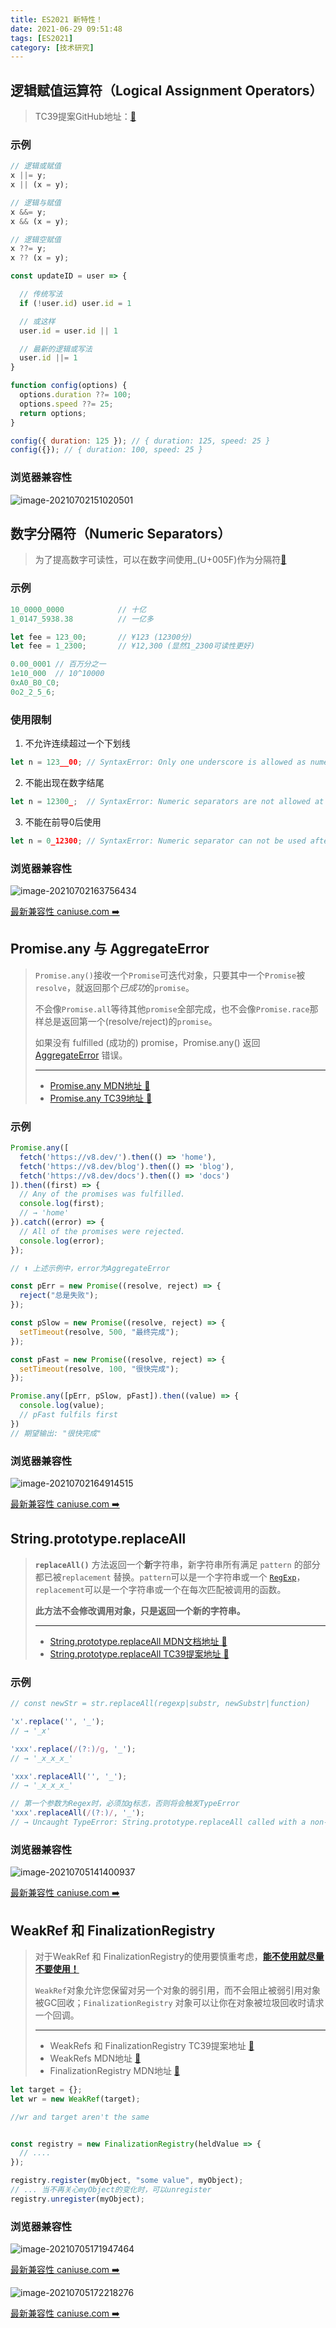 ```yaml
---
title: ES2021 新特性！
date: 2021-06-29 09:51:48
tags: [ES2021]
category: [技术研究]
---
```


## 逻辑赋值运算符（Logical Assignment Operators）

> TC39提案GitHub地址：[📖](https://github.com/tc39/proposal-logical-assignment)

### 示例

```javascript
// 逻辑或赋值
x ||= y;
x || (x = y);

// 逻辑与赋值
x &&= y;
x && (x = y);

// 逻辑空赋值
x ??= y;
x ?? (x = y);
```

```javascript
const updateID = user => {

  // 传统写法
  if (!user.id) user.id = 1

  // 或这样
  user.id = user.id || 1

  // 最新的逻辑或写法
  user.id ||= 1
}
```

```javascript
function config(options) {
  options.duration ??= 100;
  options.speed ??= 25;
  return options;
}

config({ duration: 125 }); // { duration: 125, speed: 25 }
config({}); // { duration: 100, speed: 25 }
```

### 浏览器兼容性

![image-20210702151020501](https://changjingli-blog.oss-cn-shanghai.aliyuncs.com//blog/image-20210702151020501YZLBS0JKCHUz.png)

## 数字分隔符（Numeric Separators）

> 为了提高数字可读性，可以在数字间使用_(U+005F)作为分隔符[📖](https://github.com/tc39/proposal-numeric-separator)

### 示例

```javascript
10_0000_0000            // 十亿
1_0147_5938.38          // 一亿多

let fee = 123_00;       // ¥123 (12300分)
let fee = 1_2300;       // ¥12,300 (显然1_2300可读性更好)
```

```javascript
0.00_0001 // 百万分之一
1e10_000  // 10^10000
0xA0_B0_C0;
0o2_2_5_6;
```

### 使用限制

1. 不允许连续超过一个下划线

```javascript
let n = 123__00; // SyntaxError: Only one underscore is allowed as numeric separator
```

2. 不能出现在数字结尾

```javascript
let n = 12300_;  // SyntaxError: Numeric separators are not allowed at the end of numeric literals
```

3. 不能在前导0后使用

```javascript
let n = 0_12300; // SyntaxError: Numeric separator can not be used after leading 0.
```

### 浏览器兼容性

![image-20210702163756434](https://changjingli-blog.oss-cn-shanghai.aliyuncs.com//blog/image-20210702163756434SLqfhm.png)

[最新兼容性 caniuse.com ➡️](https://caniuse.com/mdn-javascript_grammar_numeric_separators)

## Promise.any 与 AggregateError

> `Promise.any()`接收一个`Promise`可迭代对象，只要其中一个`Promise`被`resolve`，就返回那个*已成功*的`promise`。
>
> 不会像`Promise.all`等待其他`promise`全部完成，也不会像`Promise.race`那样总是返回第一个(resolve/reject)的`promise`。
>
> 如果没有 fulfilled (成功的) promise，Promise.any() 返回 [AggregateError](https://developer.mozilla.org/en-US/docs/Web/JavaScript/Reference/Global_Objects/AggregateError) 错误。
>
> ---
>
> - [Promise.any MDN地址 📖](https://developer.mozilla.org/en-US/docs/Web/JavaScript/Reference/Global_Objects/Promise/any)
> - [Promise.any TC39地址 📖](https://github.com/tc39/proposal-promise-any)

### 示例

```javascript
Promise.any([
  fetch('https://v8.dev/').then(() => 'home'),
  fetch('https://v8.dev/blog').then(() => 'blog'),
  fetch('https://v8.dev/docs').then(() => 'docs')
]).then((first) => {
  // Any of the promises was fulfilled.
  console.log(first);
  // → 'home'
}).catch((error) => {
  // All of the promises were rejected.
  console.log(error);
});

// ⬆️ 上述示例中，error为AggregateError
```

```javascript
const pErr = new Promise((resolve, reject) => {
  reject("总是失败");
});

const pSlow = new Promise((resolve, reject) => {
  setTimeout(resolve, 500, "最终完成");
});

const pFast = new Promise((resolve, reject) => {
  setTimeout(resolve, 100, "很快完成");
});

Promise.any([pErr, pSlow, pFast]).then((value) => {
  console.log(value);
  // pFast fulfils first
})
// 期望输出: "很快完成"
```

### 浏览器兼容性

![image-20210702164914515](https://changjingli-blog.oss-cn-shanghai.aliyuncs.com//blog/image-20210702164914515G3NaE7.png)

[最新兼容性 caniuse.com ➡️](https://caniuse.com/mdn-javascript_builtins_aggregateerror)

## String.prototype.replaceAll

> **`replaceAll()`** 方法返回一个**新**字符串，新字符串所有满足 `pattern` 的部分都已被`replacement` 替换。`pattern`可以是一个字符串或一个 [`RegExp`](https://developer.mozilla.org/zh-CN/docs/Web/JavaScript/Reference/Global_Objects/RegExp)， `replacement`可以是一个字符串或一个在每次匹配被调用的函数。
>
> **此方法不会修改调用对象，只是返回一个新的字符串。** 
>
> ---
>
> -  [String.prototype.replaceAll MDN文档地址 📖](https://developer.mozilla.org/en-US/docs/Web/JavaScript/Reference/Global_Objects/String/replaceAll)
> - [String.prototype.replaceAll TC39提案地址 📖](https://github.com/tc39/proposal-string-replaceall)

### 示例

```javascript
// const newStr = str.replaceAll(regexp|substr, newSubstr|function)

'x'.replace('', '_');
// → '_x'

'xxx'.replace(/(?:)/g, '_');
// → '_x_x_x_'

'xxx'.replaceAll('', '_');
// → '_x_x_x_'

// 第一个参数为Regex时，必须加g标志，否则将会触发TypeError
'xxx'.replaceAll(/(?:)/, '_');
// → Uncaught TypeError: String.prototype.replaceAll called with a non-global RegExp argument
```

### 浏览器兼容性

![image-20210705141400937](https://changjingli-blog.oss-cn-shanghai.aliyuncs.com//blog/image-20210705141400937EE4x70.png)

[最新兼容性 caniuse.com ➡️](https://caniuse.com/mdn-javascript_builtins_string_replaceall)

## WeakRef 和 FinalizationRegistry

> 对于WeakRef 和 FinalizationRegistry的使用要慎重考虑，**[能不使用就尽量不要使用！](https://developer.mozilla.org/en-US/docs/Web/JavaScript/Reference/Global_Objects/WeakRef#avoid_where_possible)**
>
> `WeakRef`对象允许您保留对另一个对象的弱引用，而不会阻止被弱引用对象被GC回收；`FinalizationRegistry` 对象可以让你在对象被垃圾回收时请求一个回调。
>
> ---
>
> - WeakRefs 和 FinalizationRegistry TC39提案地址 [📖](https://github.com/tc39/proposal-weakrefs)
> - WeakRefs MDN地址 [📖](https://developer.mozilla.org/en-US/docs/Web/JavaScript/Reference/Global_Objects/WeakRef)
> - FinalizationRegistry MDN地址 [📖](https://developer.mozilla.org/en-US/docs/Web/JavaScript/Reference/Global_Objects/FinalizationRegistry)

```javascript
let target = {};
let wr = new WeakRef(target);

//wr and target aren't the same


const registry = new FinalizationRegistry(heldValue => {
  // ....
});

registry.register(myObject, "some value", myObject);
// ... 当不再关心myObject的变化时，可以unregister
registry.unregister(myObject);
```

### 浏览器兼容性

![image-20210705171947464](https://changjingli-blog.oss-cn-shanghai.aliyuncs.com//blog/image-20210705171947464YZ2zCv.png)

[最新兼容性 caniuse.com ➡️](https://caniuse.com/mdn-javascript_builtins_finalizationregistry)

![image-20210705172218276](https://changjingli-blog.oss-cn-shanghai.aliyuncs.com//blog/image-20210705172218276Cb8Niv.png)

[最新兼容性 caniuse.com ➡️](https://caniuse.com/mdn-javascript_builtins_finalizationregistry)

